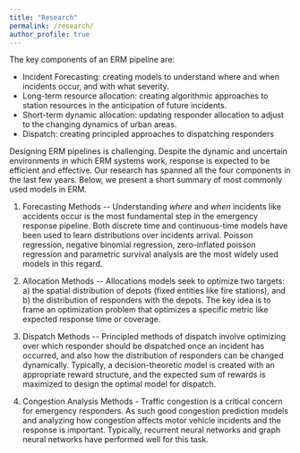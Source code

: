```yaml
---
title: "Research"
permalink: /research/
author_profile: true
---
```


<p>The key components of an ERM pipeline are:</p>
<ul>
<li>Incident Forecasting: creating models to understand where and when incidents occur, and with what severity.</li>
<li>Long-term resource allocation: creating algorithmic approaches to station resources in the anticipation of future incidents.</li>
<li>Short-term dynamic allocation: updating responder allocation to adjust to the changing dynamics of urban areas.</li>
<li>Dispatch: creating principled approaches to dispatching responders</li>
</ul>
<p>Designing ERM pipelines is challenging. Despite the dynamic and uncertain environments in which ERM systems work, response is expected to be efficient and effective. Our research has spanned all the four components in the last few years. Below, we present a short summary of most commonly used models in ERM.</p>


1. Forecasting Methods -- Understanding <i>where</i> and <i>when</i> incidents like accidents occur is the most fundamental step in the emergency response pipeline. Both discrete time and continuous-time models have been used to learn distributions over incidents arrival. Poisson regression, negative binomial regression, zero-inflated poisson regression and parametric survival analysis are the most widely used models in this regard.

2. Allocation Methods -- Allocations models seek to optimize two targets: a) the spatial distribution of depots (fixed entities like fire stations), and b) the distribution of responders with the depots. The key idea is to frame an optimization problem that optimizes a specific metric like expected response time or coverage. 

3. Dispatch Methods -- Principled methods of dispatch involve optimizing over which responder should be dispatched once an incident has occurred, and also how the distribution of responders can be changed dynamically. Typically, a decision-theoretic model is created with an appropriate reward structure, and the expected sum of rewards is maximized to design the optimal model for dispatch.

4. Congestion Analysis Methods - Traffic congestion is a critical concern for emergency responders. As such good congestion prediction models and analyzing how congestion affects motor vehicle incidents and the response is important. Typically, recurrent neural networks and graph neural networks have performed well for this task. 

<!-- The problem is challenging because the correct answer may not only depend upon just sending the nearest emergency responder, but sometimes it may also require proactively placing emergency vehicles in regions with higher incident likelihood. Sending the nearest available responder by euclidean distance ignores road networks and their congestion, as well as where the resources are stationed. Greedily assigning resources to incidents can lead to resources being pulled away from their stations, increasing response times if an incident occurs in the future in the area where responder should be positioned. The goal of this project is to enable an ERM pipeline that solves these problem strategically.  -->

